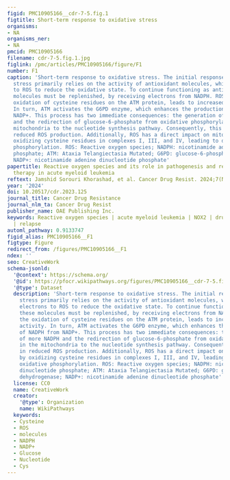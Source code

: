 ```yaml
---
figid: PMC10905166__cdr-7-5.fig.1
figtitle: Short-term response to oxidative stress
organisms:
- NA
organisms_ner:
- NA
pmcid: PMC10905166
filename: cdr-7-5.fig.1.jpg
figlink: /pmc/articles/PMC10905166/figure/F1
number: F1
caption: 'Short-term response to oxidative stress. The initial response to oxidative
  stress primarily relies on the activity of antioxidant molecules, which donate electrons
  to ROS to reduce the oxidative state. To continue functioning as antioxidants, these
  molecules must be replenished, by receiving electrons from NADPH. ROS, through the
  oxidation of cysteine residues on the ATM protein, leads to increased ATM activity.
  In turn, ATM activates the G6PD enzyme, which enhances the production of NADPH from
  NADP+. This process has two immediate consequences: the generation of more NADPH
  and the redirection of glucose-6-phosphate from oxidative phosphorylation in the
  mitochondria to the nucleotide synthesis pathway. Consequently, this results in
  reduced ROS production. Additionally, ROS has a direct impact on mitochondria by
  oxidizing cysteine residues in complexes I, III, and IV, leading to decreased oxidative
  phosphorylation. ROS: Reactive oxygen species; NADPH: nicotinamide adenine dinucleotide
  phosphate; ATM: Ataxia Telangiectasia Mutated; G6PD: glucose-6-phosphate dehydrogenase;
  NADP+: nicotinamide adenine dinucleotide phosphate'
papertitle: Reactive oxygen species and its role in pathogenesis and resistance to
  therapy in acute myeloid leukemia
reftext: Jamshid Sorouri Khorashad, et al. Cancer Drug Resist. 2024;7(NA).
year: '2024'
doi: 10.20517/cdr.2023.125
journal_title: Cancer Drug Resistance
journal_nlm_ta: Cancer Drug Resist
publisher_name: OAE Publishing Inc.
keywords: Reactive oxygen species | acute myeloid leukemia | NOX2 | drug resistance
  | relapse
automl_pathway: 0.9133747
figid_alias: PMC10905166__F1
figtype: Figure
redirect_from: /figures/PMC10905166__F1
ndex: ''
seo: CreativeWork
schema-jsonld:
  '@context': https://schema.org/
  '@id': https://pfocr.wikipathways.org/figures/PMC10905166__cdr-7-5.fig.1.html
  '@type': Dataset
  description: 'Short-term response to oxidative stress. The initial response to oxidative
    stress primarily relies on the activity of antioxidant molecules, which donate
    electrons to ROS to reduce the oxidative state. To continue functioning as antioxidants,
    these molecules must be replenished, by receiving electrons from NADPH. ROS, through
    the oxidation of cysteine residues on the ATM protein, leads to increased ATM
    activity. In turn, ATM activates the G6PD enzyme, which enhances the production
    of NADPH from NADP+. This process has two immediate consequences: the generation
    of more NADPH and the redirection of glucose-6-phosphate from oxidative phosphorylation
    in the mitochondria to the nucleotide synthesis pathway. Consequently, this results
    in reduced ROS production. Additionally, ROS has a direct impact on mitochondria
    by oxidizing cysteine residues in complexes I, III, and IV, leading to decreased
    oxidative phosphorylation. ROS: Reactive oxygen species; NADPH: nicotinamide adenine
    dinucleotide phosphate; ATM: Ataxia Telangiectasia Mutated; G6PD: glucose-6-phosphate
    dehydrogenase; NADP+: nicotinamide adenine dinucleotide phosphate'
  license: CC0
  name: CreativeWork
  creator:
    '@type': Organization
    name: WikiPathways
  keywords:
  - Cysteine
  - ROS
  - molecules
  - NADPH
  - NADP+
  - Glucose
  - Nucleotide
  - Cys
---
```

